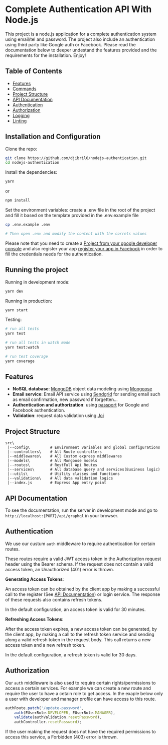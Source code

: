 # Complete Authentication API With Node.js

This project is a node.js application for a complete authentication system using email/tel and password. The project also include an authentication using third party like Google auth or Facebook. Please read the documentation below to deeper undestand the features provided and the requirements for the installation. Enjoy!

## Table of Contents

- [Features](#features)
- [Commands](#commands)
- [Project Structure](#project-structure)
- [API Documentation](#api-documentation)
- [Authentication](#authentication)
- [Authorization](#authorization)
- [Logging](#logging)
- [Linting](#linting)

## Installation and Configuration

Clone the repo:

```bash
git clone https://github.com/djibril6/nodejs-authentication.git
cd nodejs-authentication
```

Install the dependencies:

```bash
yarn
```
or 
```bash
npm install
```

Set the environment variables: create a .env file in the root of the project and fill it based on the template provided in the .env.example file

```bash
cp .env.example .env

# Then open .env and modify the content with the correts values
```

Please note that you need to create a [Project from your google developer console](https://console.cloud.google.com/) and also register your app [register your app in Facebook](https://developers.facebook.com/apps) in order to fill the credentials needs for the authentication.


## Running the project

Running in development mode:

```bash
yarn dev
```

Running in production:

```bash
yarn start
```

Testing:

```bash
# run all tests
yarn test

# run all tests in watch mode
yarn test:watch

# run test coverage
yarn coverage
```

## Features
- **NoSQL database**: [MongoDB](https://www.mongodb.com) object data modeling using [Mongoose](https://mongoosejs.com)
- **Email service**: Email API service using [Sendgrid](https://sendgrid.com) for sending email such as email confirmation, new password if forgetten...
- **Authentication and authorization**: using [passport](http://www.passportjs.org) for Google and Facebook authentication.
- **Validation**: request data validation using [Joi](https://github.com/hapijs/joi)


## Project Structure

```
src\
 |--config\         # Environment variables and global configurations
 |--controllers\    # All Route controllers
 |--middlewares\    # All Custom express middlewares
 |--models\         # All Mongoose models
 |--routes\         # RestFull Api Routes
 |--services\       # All database query and services(Business logic)
 |--utils\          # Utility classes and functions
 |--validations\    # All data validation logics
 |--index.js        # Express App entry point
```

## API Documentation

To see the documentation, run the server in development mode and go to `http://localhost:{PORT}/api/graphql` in your browser. 

## Authentication

We use our custum `auth` middleware to require authentication for certain routes.

These routes require a valid JWT access token in the Authorization request header using the Bearer schema. If the request does not contain a valid access token, an Unauthorized (401) error is thrown.

**Generating Access Tokens**:

An access token can be obtained by the client app by making a successful call to the register (See [API Documentation](#api-documentation)) or login service. The response of these requests also contains refresh tokens.

In the default configuration, an access token is valid for 30 minutes.

**Refreshing Access Tokens**:

After the access token expires, a new access token can be generated, by the client app, by making a call to the refresh token service and sending along a valid refresh token in the request body. This call returns a new access token and a new refresh token.

In the default configuration, a refresh token is valid for 30 days.

## Authorization

Our `auth` middleware is also used to require certain rights/permissions to access a certain services. For example we can create a new route and require the user to have a cetain role to get access. In the exaple below only a user with developer and manager profile can have access to this route. 

```javascript
authRoute.patch('/update-password', 
    auth(EUserRole.DEVELOPER, EUserRole.MANAGER), 
    validate(authValidation.resetPassword), 
    authController.resetPassword);
```

If the user making the request does not have the required permissions to access this service, a Forbidden (403) error is thrown.
